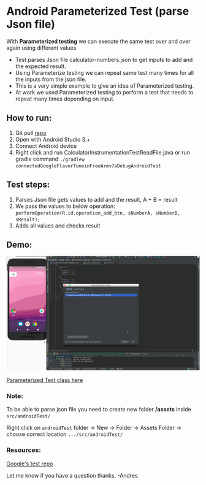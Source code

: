 # Android Parameterized Test (parse Json file)

With **Parameterized testing** we can execute the same test over and over again using different values

 * Test parses Json file calculator-numbers.json to get inputs to add and the expected result.
 * Using Parameterize testing we can repeat same test many times for all the inputs from the json file.
 * This is a very simple example to give an idea of Parameterized testing.
 * At work we used Parameterized testing to perform a test that needs to repeat many times depending on input.

## How to run:
1. Git pull [repo](https://github.com/AndreSand/AndroidJsonFileParameterizedTest)
2. Open with Android Studio 3.+
3. Connect Android device
4. Right click and run CalculatorInstrumentationTestReadFile.java or run gradle command `./gradlew connectedGoogleFlavorTuneinFreeArmv7aDebugAndroidTest`

## Test steps:
1. Parses Json file gets values to add and the result, A + B = result
2. We pass the values to below operation:
        ```performOperation(R.id.operation_add_btn, sNumberA, sNumberB, sResult);```
3. Adds all values and checks result

## Demo:
<img src='ParamTest1.gif' title='Android Parameterized Test ' width='' alt='Parameterized Test: ' />


[Parameterized Test class here](https://github.com/AndreSand/AndroidJsonFileParameterizedTest/blob/master/app/src/androidTest/java/com/example/asandoval/calculator/CalculatorInstrumentationTestReadFile.java)

### Note:

To be able to parse json file you need to create new folder **/assets** inside `src/androidTest/`

Right click on `androidTest` folder -> New -> Folder -> Assets Folder -> choose correct location `.../src/androidTest/`

### Resources:

[Google's test repo](https://github.com/googlesamples/android-testing/tree/master/runner/AndroidJunitRunnerSample)

Let me know if you have a question thanks.
-Andres

